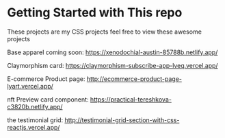 # Getting Started with This repo

These projects are my CSS projects  feel free to view these awesome projects

 Base apparel coming soon:   https://xenodochial-austin-85788b.netlify.app/

 Claymorphism card:    https://claymorphism-subscribe-app-lveq.vercel.app/

 E-commerce Product page: http://ecommerce-product-page-lyart.vercel.app/

 nft Preview card component:   https://practical-tereshkova-c3820b.netlify.app/

  the testimonial grid:    http://testimonial-grid-section-with-css-reactjs.vercel.app/